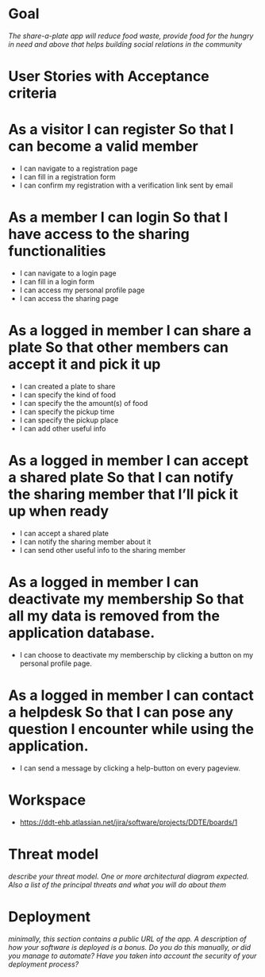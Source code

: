 # Goal
*The share-a-plate app will reduce food waste, provide food for the hungry in need and above that helps building social relations in the community*

# User Stories with Acceptance criteria

# As a visitor  I can register  So that I can become a valid member
* I can navigate to a registration page
* I can fill in a registration form
* I can confirm my registration with a verification link sent by email


# As a member   I can login So that I have access to the sharing functionalities
* I can navigate to a login page
* I can fill in a login form
* I can access my personal profile page
* I can access the sharing page


# As a logged in member I can share a plate So that other members can accept it and pick it up
* I can created a plate to share
* I can specify the kind of food
* I can specify the the amount(s) of food
* I can specify the pickup time
* I can specify the pickup place
* I can add other useful info


# As a logged in member I can accept a shared plate So that I can notify the sharing member that I’ll pick it up when ready
* I can accept a shared plate
* I can notify the sharing member about it
* I can send other useful info to the sharing member


# As a logged in member I can deactivate my membership  So that all my data is removed from the application database.
* I can choose to deactivate my memberschip by clicking a button on my personal profile page.


# As a logged in member   I can contact a helpdesk  So that I can pose any question I encounter while using the application.
* I can send a message by clicking a help-button on every pageview.

# Workspace
* https://ddt-ehb.atlassian.net/jira/software/projects/DDTE/boards/1 

# Threat model
*describe your threat model. One or more architectural diagram expected. Also a list of the principal threats and what you will do about them*

# Deployment
*minimally, this section contains a public URL of the app. A description of how your software is deployed is a bonus. Do you do this manually, or did you manage to automate? Have you taken into account the security of your deployment process?*




